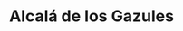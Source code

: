 ---
title: Alcalá de los Gazules
url: /alcala-de-los-gazules/
latitude: 36.446
longitude: -5.749
---